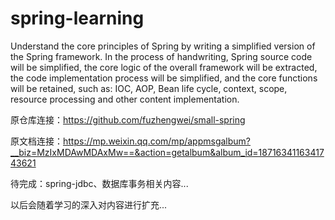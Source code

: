 # spring-learning
Understand the core principles of Spring by writing a simplified version of the Spring framework. In the process of handwriting, Spring source code will be simplified, the core logic of the overall framework will be extracted, the code implementation process will be simplified, and the core functions will be retained, such as: IOC, AOP, Bean life cycle, context, scope, resource processing and other content implementation.

原仓库连接：https://github.com/fuzhengwei/small-spring

原文档连接：https://mp.weixin.qq.com/mp/appmsgalbum?__biz=MzIxMDAwMDAxMw==&action=getalbum&album_id=1871634116341743621

待完成：spring-jdbc、数据库事务相关内容...

以后会随着学习的深入对内容进行扩充...
